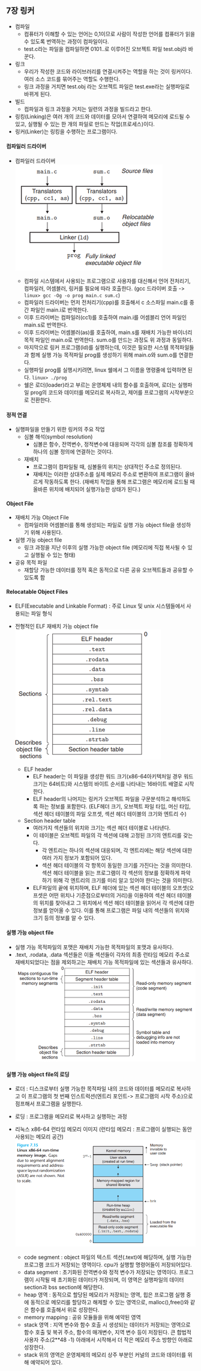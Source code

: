 ## 7장 링커

- 컴파일
  - 컴퓨터가 이해할 수 있는 언어는 0,1이므로 사람이 작성한 언어를 컴퓨터가 읽을 수 있도록 번역하는 과정이 컴파일이다.
  - test.c라는 파일을 컴파일하면 0101..로 이루어진 오브젝트 파일 test.obj라 바꾼다.
- 링크
  - 우리가 작성한 코드와 라이브러리를 연결시켜주는 역할을 하는 것이 링커이다. 여러 소스 코드를 묶어주는 역할도 수행한다.
  - 링크 과정을 거치면 test.obj 라는 오브젝트 파일은 test.exe라는 실행파일로 바뀌게 된다.
- 빌드
  - 컴파일과 링크 과정을 거치는 일련의 과정을 빌드라고 한다.
- 링킹(Linking)은 여러 개의 코드와 데이터를 모아서 연결하여 메모리에 로드될 수 있고, 실행될 수 있는 한 개의 파일로 만드는 작업(프로세스)이다.
- 링커(Linker)는 링킹을 수행하는 프로그램이다.

#### 컴파일러 드라이버

- 컴파일러 드라이버  
   <img src="./img/image8.png">

  - 컴파일 시스템에서 사용되는 프로그램으로 사용자를 대신해서 언어 전처리기, 컴파일러, 어셈블러, 링커를 필요에 따라 호출한다. (gcc 드라이버 호출 -> `linux> gcc -Og -o prog main.c sum.c`)
  - 컴파일러 드라이버는 먼저 전처리기(cpp)를 호출해서 c 소스파일 main.c를 중간 파일인 main.i로 번역한다.
  - 이후 드라이버는 컴파일러(cc1)를 호출하여 main.i를 어셈블리 언어 파일인 main.s로 번역한다.
  - 이후 드라이버는 어셈블러(as)를 호출하여, main.s를 재배치 가능한 바이너리 목적 파일인 main.o로 번역한다. sum.o를 만드는 과정도 위 과정과 동일하다.
  - 마지막으로 링커 프로그램(ld)를 실행하는데, 이것은 필요한 시스템 목적파일들과 함께 실행 가능 목적파일 prog를 생성하기 위해 main.o와 sum.o를 연결한다.
  - 실행파일 prog를 실행시키려면, linux 쉘에서 그 이름을 명령줄에 입력하면 된다. `linux> ./prog`
  - 쉘은 로더(loader)라고 부르는 운영체제 내의 함수를 호출하며, 로더는 실행파일 prog의 코드와 데이터를 메모리로 복사하고, 제어를 프로그램의 시작부분으로 전환한다.

#### 정적 연결

- 실행파일을 만들기 위한 링커의 주요 작업
  - 심볼 해석(symbol resolution)
    - 심볼은 함수, 전역변수, 정적변수에 대응되며 각각의 심볼 참조를 정확하게 하나의 심볼 정의에 연결하는 것이다.
  - 재배치
    - 프로그램이 컴파일될 때, 심볼들의 위치는 상대적인 주소로 정의된다.
    - 재배치는 이러한 상대주소를 실제 메모리 주소로 변환하여 프로그램이 올바르게 작동하도록 한다. (재배치 작업을 통해 프로그램은 메모리에 로드될 때 올바른 위치에 배치되어 실행가능한 상태가 된다.)

#### Object File

- 재배치 가능 Object File
  - 컴파일러와 어셈블러를 통해 생성되는 파일로 실행 가능 object file을 생성하기 위해 사용된다.
- 실행 가능 object file
  - 링크 과정을 지난 이후의 실행 가능한 object file (메모리에 직접 복사될 수 있고 실행될 수 있는 형태)
- 공유 목적 파일
  - 재할당 가능한 데이터를 정적 혹은 동적으로 다른 공유 오브젝트들과 공유할 수 있도록 함

#### Relocatable Object Files

- ELF(Executable and Linkable Format) : 주로 Linux 및 unix 시스템들에서 사용되는 파일 형식
- 전형적인 ELF 재배치 가능 object file  
   <img src="./img/image9.png">

  - ELF header
    - ELF header는 이 파일을 생성한 워드 크기(x86-64아키텍처일 경우 워드 크기는 64비트)와 시스템의 바이트 순서를 나타내는 16바이트 배열로 시작한다.
    - ELF header의 나머지는 링커가 오브젝트 파일을 구문분석하고 해석하도록 하는 정보를 포함한다. (ELF헤더 크기, 오브젝트 파일 타입, 머신 타입, 섹션 헤더 테이블의 파일 오프셋, 섹션 헤더 테이블의 크기와 엔트리 수)
  - Section header table
    - 여러가지 섹션들의 위치와 크기는 섹션 헤더 테이블로 나타낸다.
    - 이 테이블은 오브젝트 파일의 각 섹션에 대해 고정된 크기의 엔트리를 갖는다.
      - 각 엔트리는 하나의 섹션에 대응되며, 각 엔트리에는 해당 섹션에 대한 여러 가지 정보가 포함되어 있다.
      - 섹션 헤더 테이블의 각 항목이 동일한 크기를 가진다는 것을 의미한다. 섹션 헤더 테이블을 읽는 프로그램이 각 섹션의 정보를 정확하게 파악하기 위해 각 엔트리의 크기를 미리 알고 있어야 한다는 것을 의미한다.
    - ELF파일의 끝에 위치하며, ELF 헤더에 있는 섹션 헤더 테이블의 오프셋(오프셋은 어떤 위치나 기준점으로부터의 거리)을 이용하여 섹션 헤더 테이블의 위치를 찾아내고 그 위치에서 섹션 헤더 테이블을 읽어서 각 섹션에 대한 정보를 얻어올 수 있다. 이를 통해 프로그램은 파일 내의 섹션들의 위치와 크기 등의 정보를 알 수 있다.

#### 실행 가능 object file

- 실행 가능 목적파일의 포맷은 재배치 가능한 목적파일의 포맷과 유사하다.
- .text, .rodata, .data 섹션들은 이들 섹션들이 각자의 최종 런타임 메모리 주소로 재배치되었다는 점을 제외하고는 재배치 가능 목적파일에 있는 섹션들과 유사하다.  
   <img src="./img/image11.png">

#### 실행 가능 object file의 로딩

- 로더 : 디스크로부터 실행 가능한 목적파일 내의 코드와 데이터를 메모리로 복사하고 이 프로그램의 첫 번째 인스트럭션(엔트리 포인트-> 프로그램의 시작 주소)으로 점프해서 프로그램을 실행한다.
- 로딩 : 프로그램을 메모리로 복사하고 실행하는 과정
- 리눅스 x86-64 런타임 메모리 이미지 (런타임 메모리 : 프로그램이 실행되는 동안 사용되는 메모리 공간)  
   <img src="./img/image10.png">

  - code segment : object 파일의 텍스트 섹션(.text)에 해당하며, 실행 가능한 프로그램 코드가 저장되는 영역이다. cpu가 실행할 명령어들이 저장되어있다.
  - data segment : 초기화된 전역변수와 정적 변수가 저장되는 영역이다. 프로그램이 시작될 때 초기화된 데이터가 저장되며, 이 영역은 실행파일의 데이터 section과 bss section에 해당한다.
  - heap 영역 : 동적으로 할당된 메모리가 저장되는 영역, 힙은 프로그램 실행 중에 동적으로 메모리를 할당하고 해제할 수 있는 영역으로, malloc(),free()와 같은 함수를 호출해서 위로 성장한다.
  - memory mapping : 공유 모듈들을 위해 예약된 영역
  - stack 영역 : 지역 변수와 함수 호출 시 생성되는 데이터가 저장되는 영역으로 함수 호출 및 복귀 주소, 함수의 매개변수, 지역 변수 등이 저장된다. 큰 합법적 사용자 주소(2\*\*48 -1) 아래에서 시작해서 더 작은 메모리 주소 방향인 아래로 성장한다.
  - stack 위의 영역은 운영체제의 메모리 상주 부분인 커널의 코드와 데이터를 위해 예약되어 있다.
